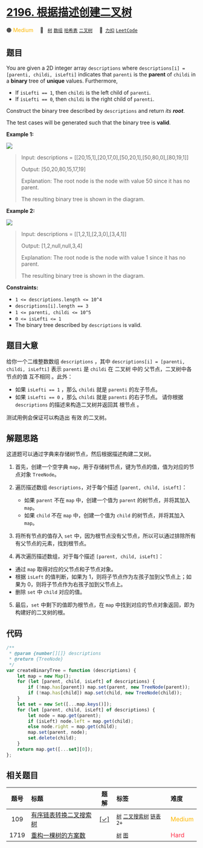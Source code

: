 # [2196. 根据描述创建二叉树](https://2xiao.github.io/leetcode-js/problem/2196.html)

🟠 <font color=#ffb800>Medium</font>&emsp; 🔖&ensp; [`树`](/tag/tree.md) [`数组`](/tag/array.md) [`哈希表`](/tag/hash-table.md) [`二叉树`](/tag/binary-tree.md)&emsp; 🔗&ensp;[`力扣`](https://leetcode.cn/problems/create-binary-tree-from-descriptions) [`LeetCode`](https://leetcode.com/problems/create-binary-tree-from-descriptions)

## 题目

You are given a 2D integer array `descriptions` where `descriptions[i] = [parenti, childi, isLefti]` indicates that `parenti` is the **parent** of
`childi` in a **binary** tree of **unique** values. Furthermore,

- If `isLefti == 1`, then `childi` is the left child of `parenti`.
- If `isLefti == 0`, then `childi` is the right child of `parenti`.

Construct the binary tree described by `descriptions` and return _its **root**_.

The test cases will be generated such that the binary tree is **valid**.

**Example 1:**

![](https://assets.leetcode.com/uploads/2022/02/09/example1drawio.png)

> Input: descriptions = [[20,15,1],[20,17,0],[50,20,1],[50,80,0],[80,19,1]]
>
> Output: [50,20,80,15,17,19]
>
> Explanation: The root node is the node with value 50 since it has no parent.
>
> The resulting binary tree is shown in the diagram.

**Example 2:**

![](https://assets.leetcode.com/uploads/2022/02/09/example2drawio.png)

> Input: descriptions = [[1,2,1],[2,3,0],[3,4,1]]
>
> Output: [1,2,null,null,3,4]
>
> Explanation: The root node is the node with value 1 since it has no parent.
>
> The resulting binary tree is shown in the diagram.

**Constraints:**

- `1 <= descriptions.length <= 10^4`
- `descriptions[i].length == 3`
- `1 <= parenti, childi <= 10^5`
- `0 <= isLefti <= 1`
- The binary tree described by `descriptions` is valid.

## 题目大意

给你一个二维整数数组 `descriptions` ，其中 `descriptions[i] = [parenti, childi, isLefti]` 表示 `parenti` 是 `childi` 在 二叉树 中的 父节点，二叉树中各节点的值 互不相同 。此外：

- 如果 `isLefti == 1` ，那么 `childi` 就是 `parenti` 的左子节点。
- 如果 `isLefti == 0` ，那么 `childi` 就是 `parenti` 的右子节点。
  请你根据 `descriptions` 的描述来构造二叉树并返回其 根节点 。

测试用例会保证可以构造出 有效 的二叉树。

## 解题思路

这道题可以通过字典来存储树节点，然后根据描述构建二叉树。

1. 首先，创建一个空字典 `map`，用于存储树节点，键为节点的值，值为对应的节点对象 `TreeNode`。

2. 遍历描述数组 `descriptions`，对于每个描述 `[parent, child, isLeft]`：

   - 如果 `parent` 不在 `map` 中，创建一个值为 `parent` 的树节点，并将其加入 `map`。
   - 如果 `child` 不在 `map` 中，创建一个值为 `child` 的树节点，并将其加入 `map`。

3. 将所有节点的值存入 `set` 中，因为根节点没有父节点，所以可以通过排除所有有父节点的元素，找到根节点。

4. 再次遍历描述数组，对于每个描述 `[parent, child, isLeft]`：

- 通过 `map` 取得对应的父节点和子节点对象。
- 根据 `isLeft` 的值判断，如果为 1，则将子节点作为左孩子加到父节点上；如果为 0，则将子节点作为右孩子加到父节点上。
- 删除 `set` 中 `child` 对应的值。

5. 最后，`set` 中剩下的值即为根节点，在 `map` 中找到对应的节点对象返回，即为构建好的二叉树的根。

## 代码

```javascript
/**
 * @param {number[][]} descriptions
 * @return {TreeNode}
 */
var createBinaryTree = function (descriptions) {
	let map = new Map();
	for (let [parent, child, isLeft] of descriptions) {
		if (!map.has[parent]) map.set(parent, new TreeNode(parent));
		if (!map.has[child]) map.set(child, new TreeNode(child));
	}
	let set = new Set([...map.keys()]);
	for (let [parent, child, isLeft] of descriptions) {
		let node = map.get(parent);
		if (isLeft) node.left = map.get(child);
		else node.right = map.get(child);
		map.set(parent, node);
		set.delete(child);
	}
	return map.get([...set][0]);
};
```

## 相关题目

<!-- prettier-ignore -->
| 题号 | 标题 | 题解 | 标签 | 难度 |
| :------: | :------ | :------: | :------ | :------ |
| 109 | [有序链表转换二叉搜索树](https://leetcode.com/problems/convert-sorted-list-to-binary-search-tree) | [[✓]](/problem/0109.md) |  [`树`](/tag/tree.md) [`二叉搜索树`](/tag/binary-search-tree.md) [`链表`](/tag/linked-list.md) `2+` | <font color=#ffb800>Medium</font> |
| 1719 | [重构一棵树的方案数](https://leetcode.com/problems/number-of-ways-to-reconstruct-a-tree) |  |  [`树`](/tag/tree.md) [`图`](/tag/graph.md) | <font color=#ff334b>Hard</font> |